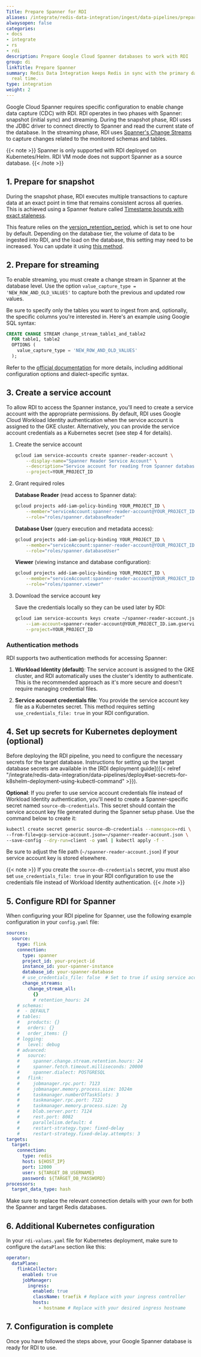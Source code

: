 ```yaml
---
Title: Prepare Spanner for RDI
aliases: /integrate/redis-data-integration/ingest/data-pipelines/prepare-dbs/spanner/
alwaysopen: false
categories:
- docs
- integrate
- rs
- rdi
description: Prepare Google Cloud Spanner databases to work with RDI
group: di
linkTitle: Prepare Spanner
summary: Redis Data Integration keeps Redis in sync with the primary database in near
  real time.
type: integration
weight: 2
---
```


Google Cloud Spanner requires specific configuration to enable change data capture (CDC) with RDI.
RDI operates in two phases with Spanner: snapshot (initial sync) and streaming. During the snapshot
phase, RDI uses the JDBC driver to connect directly to Spanner and read the current state of the
database. In the streaming phase, RDI uses [Spanner's Change Streams](https://cloud.google.com/spanner/docs/change-streams) to capture changes related to
the monitored schemas and tables.

{{< note >}}
Spanner is only supported with RDI deployed on Kubernetes/Helm. RDI VM mode does not support Spanner as a source database.
{{< /note >}}

## 1. Prepare for snapshot

During the snapshot phase, RDI executes multiple transactions to capture data at an exact point 
in time that remains consistent across all queries. This is achieved using a Spanner feature called 
[Timestamp bounds with exact staleness](https://cloud.google.com/spanner/docs/timestamp-bounds#exact_staleness). 

This feature relies on the 
[version_retention_period](https://cloud.google.com/spanner/docs/reference/rest/v1/projects.instances.databases#Database.FIELDS.version_retention_period), 
which is set to one hour by default. Depending on the database tier, the volume of data to be 
ingested into RDI, and the load on the database, this setting may need to be increased. You can 
update it using [this method](https://cloud.google.com/spanner/docs/use-pitr#set-period).

## 2. Prepare for streaming

To enable streaming, you must create a change stream in Spanner at the database level. Use the 
option `value_capture_type = 'NEW_ROW_AND_OLD_VALUES'` to capture both the previous and updated 
row values.

Be sure to specify only the tables you want to ingest from and, optionally, the specific columns 
you're interested in. Here's an example using Google SQL syntax:

```sql
CREATE CHANGE STREAM change_stream_table1_and_table2
  FOR table1, table2
  OPTIONS (
    value_capture_type = 'NEW_ROW_AND_OLD_VALUES'
  );
```

Refer to the [official documentation](https://cloud.google.com/spanner/docs/change-streams/manage#googlesql) 
for more details, including additional configuration options and dialect-specific syntax.

## 3. Create a service account

To allow RDI to access the Spanner instance, you'll need to create a service account with the
appropriate permissions. By default, RDI uses Google Cloud Workload Identity authentication
when the service account is assigned to the GKE cluster. Alternatively, you can provide the
service account credentials as a Kubernetes secret (see step 4 for details).

1. Create the service account

    ```bash
    gcloud iam service-accounts create spanner-reader-account \
        --display-name="Spanner Reader Service Account" \
        --description="Service account for reading from Spanner databases" \
        --project=YOUR_PROJECT_ID
    ```

1. Grant required roles

    **Database Reader** (read access to Spanner data):

    ```bash
    gcloud projects add-iam-policy-binding YOUR_PROJECT_ID \
        --member="serviceAccount:spanner-reader-account@YOUR_PROJECT_ID.iam.gserviceaccount.com" \
        --role="roles/spanner.databaseReader"
    ```

    **Database User** (query execution and metadata access):

    ```bash
    gcloud projects add-iam-policy-binding YOUR_PROJECT_ID \
        --member="serviceAccount:spanner-reader-account@YOUR_PROJECT_ID.iam.gserviceaccount.com" \
        --role="roles/spanner.databaseUser"
    ```

    **Viewer** (viewing instance and database configuration):

    ```bash
    gcloud projects add-iam-policy-binding YOUR_PROJECT_ID \
        --member="serviceAccount:spanner-reader-account@YOUR_PROJECT_ID.iam.gserviceaccount.com" \
        --role="roles/spanner.viewer"
    ```

1. Download the service account key

    Save the credentials locally so they can be used later by RDI:

    ```bash
    gcloud iam service-accounts keys create ~/spanner-reader-account.json \
        --iam-account=spanner-reader-account@YOUR_PROJECT_ID.iam.gserviceaccount.com \
        --project=YOUR_PROJECT_ID
    ```

### Authentication methods

RDI supports two authentication methods for accessing Spanner:

1. **Workload Identity (default)**: The service account is assigned to the GKE cluster, and RDI
   automatically uses the cluster's identity to authenticate. This is the recommended approach
   as it's more secure and doesn't require managing credential files.

2. **Service account credentials file**: You provide the service account key file as a Kubernetes
   secret. This method requires setting `use_credentials_file: true` in your RDI configuration.

## 4. Set up secrets for Kubernetes deployment (optional)

Before deploying the RDI pipeline, you need to configure the necessary secrets for the target
database. Instructions for setting up the target database secrets are available in the
[RDI deployment guide]({{< relref "/integrate/redis-data-integration/data-pipelines/deploy#set-secrets-for-k8shelm-deployment-using-kubectl-command" >}}).

**Optional**: If you prefer to use service account credentials file instead of Workload Identity
authentication, you'll need to create a Spanner-specific secret named `source-db-credentials`.
This secret should contain the service account key file generated during the Spanner setup phase.
Use the command below to create it:

```bash
kubectl create secret generic source-db-credentials --namespace=rdi \
--from-file=gcp-service-account.json=~/spanner-reader-account.json \
--save-config --dry-run=client -o yaml | kubectl apply -f -
```

Be sure to adjust the file path (`~/spanner-reader-account.json`) if your service account key is
stored elsewhere.

{{< note >}}
If you create the `source-db-credentials` secret, you must also set `use_credentials_file: true`
in your RDI configuration to use the credentials file instead of Workload Identity authentication.
{{< /note >}}

## 5. Configure RDI for Spanner

When configuring your RDI pipeline for Spanner, use the following example configuration in your 
`config.yaml` file:

```yaml
sources:
  source:
    type: flink
    connection:
      type: spanner
      project_id: your-project-id
      instance_id: your-spanner-instance
      database_id: your-spanner-database
      # use_credentials_file: false  # Set to true if using service account credentials file instead of Workload Identity
      change_streams:
        change_stream_all:
          {}
          # retention_hours: 24
    # schemas:
    #  - DEFAULT
    # tables:
    #   products: {}
    #   orders: {}
    #   order_items: {}
    # logging:
    #   level: debug
    # advanced:
    #   source:
    #     spanner.change.stream.retention.hours: 24
    #     spanner.fetch.timeout.milliseconds: 20000
    #     spanner.dialect: POSTGRESQL
    #   flink:
    #     jobmanager.rpc.port: 7123
    #     jobmanager.memory.process.size: 1024m
    #     taskmanager.numberOfTaskSlots: 3
    #     taskmanager.rpc.port: 7122
    #     taskmanager.memory.process.size: 2g
    #     blob.server.port: 7124
    #     rest.port: 8082
    #     parallelism.default: 4
    #     restart-strategy.type: fixed-delay
    #     restart-strategy.fixed-delay.attempts: 3
targets:
  target:
    connection:
      type: redis
      host: ${HOST_IP}
      port: 12000
      user: ${TARGET_DB_USERNAME}
      password: ${TARGET_DB_PASSWORD}
processors:
  target_data_type: hash
```

Make sure to replace the relevant connection details with your own for both the Spanner and target 
Redis databases.

## 6. Additional Kubernetes configuration

In your `rdi-values.yaml` file for Kubernetes deployment, make sure to configure the `dataPlane` 
section like this:

```yaml
operator:
  dataPlane:
    flinkCollector:
      enabled: true
      jobManager:
        ingress:
          enabled: true
          className: traefik # Replace with your ingress controller
          hosts:
            - hostname # Replace with your desired ingress hostname
```

## 7. Configuration is complete

Once you have followed the steps above, your Google Spanner database is ready for RDI to use.
